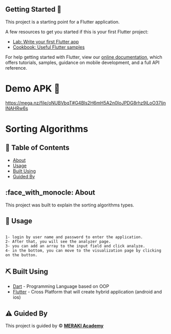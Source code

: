 

## Getting Started 🧐

This project is a starting point for a Flutter application.

A few resources to get you started if this is your first Flutter project:

- [Lab: Write your first Flutter app](https://flutter.dev/docs/get-started/codelab)
- [Cookbook: Useful Flutter samples](https://flutter.dev/docs/cookbook)

For help getting started with Flutter, view our
[online documentation](https://flutter.dev/docs), which offers tutorials,
samples, guidance on mobile development, and a full API reference.

# Demo APK 📱

https://mega.nz/file/oNUBVbqT#G4Bls2H6mH5A2n0IoJPDG8rhz9iLoO37IjnlNAHRw6s

# Sorting Algorithms
## :memo: Table of Contents
- [About](#about)
- [Usage](#usage)
- [Built Using](#built_using)
- [Guided By](#guided_by)

## :face_with_monocle: About <a name = "about"></a>
This project was built to explain the sorting algorithms types.

## :balloon: Usage <a name="usage"></a>
```

1- login by user name and password to enter the application.
2- After that, you will see the analyzer page.
3- you can add an array to the input field and click analyze.
4- in the bottom, you can move to the visualization page by clicking on the button.

```
## :pick: Built Using <a name = "built_using"></a>
- [Dart](https://dart.dev/) - Programming Language based on OOP
- [Flutter](https://flutter.dev/) - Cross Platform that will create hybrid application (android and ios)

## :warning: Guided By <a name = "guided_by"></a>
This project is guided by :copyright: **[MERAKI Academy](https://www.meraki-academy.org)**

